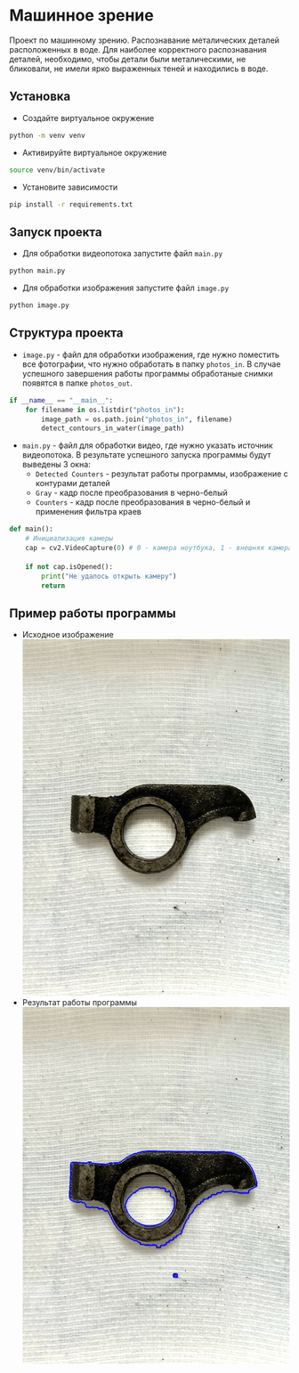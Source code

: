 # Машинное зрение
Проект по машинному зрению. Распознавание металических деталей расположенных в воде.
Для наиболее корректного распознавания деталей, необходимо, чтобы детали были металическими, не бликовали, не имели ярко выраженных теней
и находились в воде.

## Установка

- Создайте виртуальное окружение
```bash
python -m venv venv
```
- Активируйте виртуальное окружение
```bash
source venv/bin/activate
```

- Установите зависимости
```bash
pip install -r requirements.txt
```

## Запуск проекта

- Для обработки видеопотока запустите файл `main.py`
```bash
python main.py
```

- Для обработки изображения запустите файл `image.py`
```bash
python image.py
```

## Структура проекта
- `image.py` - файл для обработки изображения, где нужно поместить все фотографии, что нужно обработать в папку `photos_in`.
В случае успешного завершения работы программы обработаные снимки появятся в папке `photos_out`.

```python
if __name__ == "__main__":
    for filename in os.listdir("photos_in"):
        image_path = os.path.join("photos_in", filename)
        detect_contours_in_water(image_path)
```

- `main.py` - файл для обработки видео, где нужно указать источник видеопотока.
В результате успешного запуска программы будут выведены 3 окна:
    - `Detected Counters` - результат работы программы, изображение с контурами деталей
    - `Gray` - кадр после преобразования в черно-белый
    - `Counters` - кадр после преобразования в черно-белый и применения фильтра краев
```python
def main():
    # Инициализация камеры
    cap = cv2.VideoCapture(0) # 0 - камера ноутбука, 1 - внешняя камера

    if not cap.isOpened():
        print("Не удалось открыть камеру")
        return
```

## Пример работы программы

- Исходное изображение
![Исходное изображение](photos_in/IMG_4471.JPG)
- Результат работы программы
![Результат работы программы](photos_out/IMG_4471.JPG_contours.png)